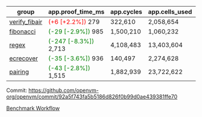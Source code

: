 | group | app.proof_time_ms | app.cycles | app.cells_used | leaf.proof_time_ms | leaf.cycles | leaf.cells_used |
| -- | -- | -- | -- | -- | -- | -- |
| [verify_fibair](https://github.com/openvm-org/openvm/blob/benchmark-results/benchmarks-pr/2127/verify_fibair-92a5f743fa5b5186d826f0b99d0ae439381ffe70.md) |<span style='color: red'>(+6 [+2.2%])</span> 279 |  322,610 |  2,058,654 |- | - | - |
| [fibonacci](https://github.com/openvm-org/openvm/blob/benchmark-results/benchmarks-pr/2127/fibonacci-92a5f743fa5b5186d826f0b99d0ae439381ffe70.md) |<span style='color: green'>(-29 [-2.9%])</span> 985 |  1,500,210 |  1,060,232 |- | - | - |
| [regex](https://github.com/openvm-org/openvm/blob/benchmark-results/benchmarks-pr/2127/regex-92a5f743fa5b5186d826f0b99d0ae439381ffe70.md) |<span style='color: green'>(-247 [-8.3%])</span> 2,713 |  4,108,483 |  13,403,604 |- | - | - |
| [ecrecover](https://github.com/openvm-org/openvm/blob/benchmark-results/benchmarks-pr/2127/ecrecover-92a5f743fa5b5186d826f0b99d0ae439381ffe70.md) |<span style='color: green'>(-35 [-3.6%])</span> 936 |  140,497 |  2,274,628 |- | - | - |
| [pairing](https://github.com/openvm-org/openvm/blob/benchmark-results/benchmarks-pr/2127/pairing-92a5f743fa5b5186d826f0b99d0ae439381ffe70.md) |<span style='color: green'>(-43 [-2.8%])</span> 1,515 |  1,882,939 |  23,722,622 |- | - | - |


Commit: https://github.com/openvm-org/openvm/commit/92a5f743fa5b5186d826f0b99d0ae439381ffe70

[Benchmark Workflow](https://github.com/openvm-org/openvm/actions/runs/17640561052)
